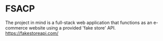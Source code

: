 # FSACP
The project in mind is a full-stack web application that functions as an e-commerce website using a provided 'fake store' API. https://fakestoreapi.com/